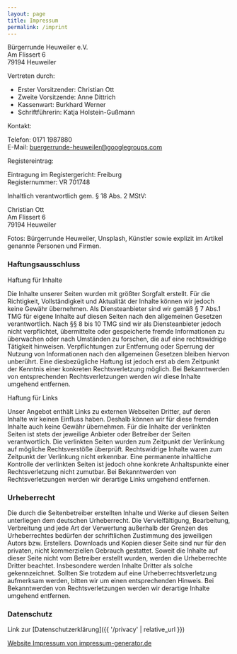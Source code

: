 ```yaml
---
layout: page
title: Impressum
permalink: /imprint
---
```

Bürgerrunde Heuweiler e.V.  
Am Flissert 6  
79194 Heuweiler   

Vertreten durch: 

* Erster Vorsitzender: Christian Ott
* Zweite Vorsitzende: Anne Dittrich
* Kassenwart: Burkhard Werner
* Schriftführerin: Katja Holstein-Gußmann

Kontakt: 

Telefon: 0171 1987880  
E-Mail: <buergerrunde-heuweiler@googlegroups.com>

Registereintrag: 

Eintragung im Registergericht: Freiburg  
Registernummer: VR 701748

Inhaltlich verantwortlich gem. § 18 Abs. 2 MStV:

Christian Ott  
Am Flissert 6  
79194 Heuweiler

Fotos: Bürgerrunde Heuweiler, Unsplash, Künstler sowie explizit im Artikel genannte Personen und Firmen.

### Haftungsausschluss

Haftung für Inhalte

Die Inhalte unserer Seiten wurden mit größter Sorgfalt erstellt. Für die Richtigkeit, Vollständigkeit und Aktualität der Inhalte können wir jedoch keine Gewähr übernehmen. Als Diensteanbieter sind wir gemäß § 7 Abs.1 TMG für eigene Inhalte auf diesen Seiten nach den allgemeinen Gesetzen verantwortlich. Nach §§ 8 bis 10 TMG sind wir als Diensteanbieter jedoch nicht verpflichtet, übermittelte oder gespeicherte fremde Informationen zu überwachen oder nach Umständen zu forschen, die auf eine rechtswidrige Tätigkeit hinweisen. Verpflichtungen zur Entfernung oder Sperrung der Nutzung von Informationen nach den allgemeinen Gesetzen bleiben hiervon unberührt. Eine diesbezügliche Haftung ist jedoch erst ab dem Zeitpunkt der Kenntnis einer konkreten Rechtsverletzung möglich. Bei Bekanntwerden von entsprechenden Rechtsverletzungen werden wir diese Inhalte umgehend entfernen.

Haftung für Links

Unser Angebot enthält Links zu externen Webseiten Dritter, auf deren Inhalte wir keinen Einfluss haben. Deshalb können wir für diese fremden Inhalte auch keine Gewähr übernehmen. Für die Inhalte der verlinkten Seiten ist stets der jeweilige Anbieter oder Betreiber der Seiten verantwortlich. Die verlinkten Seiten wurden zum Zeitpunkt der Verlinkung auf mögliche Rechtsverstöße überprüft. Rechtswidrige Inhalte waren zum Zeitpunkt der Verlinkung nicht erkennbar. Eine permanente inhaltliche Kontrolle der verlinkten Seiten ist jedoch ohne konkrete Anhaltspunkte einer Rechtsverletzung nicht zumutbar. Bei Bekanntwerden von Rechtsverletzungen werden wir derartige Links umgehend entfernen.

### Urheberrecht

Die durch die Seitenbetreiber erstellten Inhalte und Werke auf diesen Seiten unterliegen dem deutschen Urheberrecht. Die Vervielfältigung, Bearbeitung, Verbreitung und jede Art der Verwertung außerhalb der Grenzen des Urheberrechtes bedürfen der schriftlichen Zustimmung des jeweiligen Autors bzw. Erstellers. Downloads und Kopien dieser Seite sind nur für den privaten, nicht kommerziellen Gebrauch gestattet. Soweit die Inhalte auf dieser Seite nicht vom Betreiber erstellt wurden, werden die Urheberrechte Dritter beachtet. Insbesondere werden Inhalte Dritter als solche gekennzeichnet. Sollten Sie trotzdem auf eine Urheberrechtsverletzung aufmerksam werden, bitten wir um einen entsprechenden Hinweis. Bei Bekanntwerden von Rechtsverletzungen werden wir derartige Inhalte umgehend entfernen. 

### Datenschutz

Link zur [Datenschutzerklärung]({{ '/privacy' | relative_url }})

[Website Impressum von impressum-generator.de](http://impressum-generator.de)